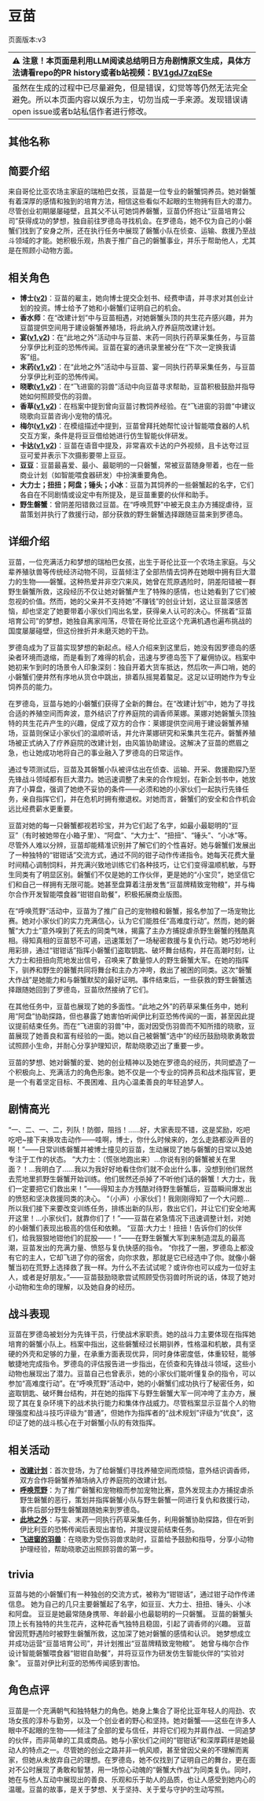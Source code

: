 # 豆苗
页面版本:v3
 

| :warning: 注意！本页面是利用LLM阅读总结明日方舟剧情原文生成，具体方法请看repo的PR history或者b站视频：[BV1gdJ7zqESe](https://www.bilibili.com/video/BV1gdJ7zqESe/)         |
|:----------------------------|
| 虽然在生成的过程中已尽量避免，但是错误，幻觉等等仍然无法完全避免。所以本页面内容以娱乐为主，切勿当成一手来源。发现错误请open issue或者b站私信作者进行修改。|



## 其他名称

## 简要介绍
来自哥伦比亚农场主家庭的瑞柏巴女孩，豆苗是一位专业的磐蟹饲养员。她对磐蟹有着深厚的感情和独到的培育方法，相信这些看似不起眼的生物拥有巨大的潜力。尽管创业初期屡屡碰壁，且其父不认可她饲养磐蟹，豆苗仍怀抱让“豆苗培育公司”获得成功的梦想，独自前往罗德岛寻找机会。在罗德岛，她不仅为自己的小磐蟹们找到了安身之所，还在执行任务中展现了磐蟹小队在侦查、运输、救援乃至战斗领域的才能。她积极乐观，热衷于推广自己的磐蟹事业，并乐于帮助他人，尤其是在照顾小动物方面。
## 相关角色
-   **博士([v2](extended_char_bo_shi.md))**：豆苗的雇主，她向博士提交企划书、经费申请，并寻求对其创业计划的投资。博士给予了她和小磐蟹们证明自己的机会。
-   **香水师**：在“改建计划”中与豆苗相遇，对她磐蟹头顶的共生花卉感兴趣，并为豆苗提供空间用于建设磐蟹养殖场，将此纳入疗养庭院改建计划。
-   **宴([v1](../chars/char_337_utage.md),[v2](char_337_utage.md))**：在“此地之外”活动中与豆苗、末药一同执行药草采集任务，与豆苗分享伊比利亚的恐怖传闻。豆苗在宴的通讯录里被分在“下次一定换我请客”组。
-   **末药([v1](../chars/char_117_myrrh.md),[v2](char_117_myrrh.md))**：在“此地之外”活动中与豆苗、宴一同执行药草采集任务，与豆苗分享伊比利亚的恐怖传闻。
-   **晓歌([v1](../chars/char_497_ctable.md),[v2](char_497_ctable.md))**：在“飞进窗的羽兽”活动中向豆苗寻求帮助，豆苗积极鼓励并指导她如何照顾受伤的羽兽。
-   **香草([v1](../chars/char_240_wyvern.md),[v2](char_240_wyvern.md))**：在档案中提到曾向豆苗讨教饲养经验。在“飞进窗的羽兽”中建议晓歌向豆苗咨询小宠物的情况。
-   **梅尔([v1](../chars/char_242_otter.md),[v2](char_242_otter.md))**：在模组描述中提到，豆苗曾拜托她帮忙设计智能喂食器的人机交互方案，条件是将豆豆借给她进行仿生智能伙伴研发。
-   **卡达([v1](../chars/char_328_cammou.md),[v2](char_328_cammou.md))**：豆苗在语音中提及，非常喜欢卡达的户外视频，且卡达夸过豆豆可爱并表示下次摄影要带上豆豆。
-   **豆豆**：豆苗最喜爱、最小、最聪明的一只磐蟹，常被豆苗随身带着，也在一些商业计划（如智能喂食器研发）中扮演重要角色。
-   **大力士；扭扭；阿盘；锤头；小冰**：豆苗为其饲养的一些磐蟹起的名字，它们各自在不同剧情或设定中有所提及，是豆苗重要的伙伴和助手。
-   **野生磐蟹**：曾阴差阳错救过豆苗。在“呼唤荒野”中被无良主办方捕捉虐待，豆苗策划并执行了救援行动，部分获救的野生磐蟹选择跟随豆苗来到罗德岛。
## 详细介绍
豆苗，一位充满活力和梦想的瑞柏巴女孩，出生于哥伦比亚一个农场主家庭。与父辈养殖驮兽等传统经济动物不同，豆苗倾注了全部热情去饲养在她眼中拥有巨大潜力的生物——磐蟹。这种热爱并非空穴来风，她曾在荒原遇险时，阴差阳错被一群野生磐蟹所救，这段经历不仅让她对磐蟹产生了特殊的感情，也让她看到了它们被忽视的价值。然而，她的父亲并不支持她“不赚钱”的创业计划，这让豆苗深感苦恼，却也坚定了她要带着小家伙们闯出名堂，获得亲人认可的决心。怀揣着“豆苗培育公司”的梦想，她独自离家闯荡，尽管在哥伦比亚这个充满机遇也遍布挑战的国度屡屡碰壁，但这份挫折并未磨灭她的干劲。

罗德岛成为了豆苗实现梦想的新起点。经人介绍来到这里后，她没有因罗德岛的感染者环境而退缩，而是看到了难得的机会，迅速与罗德岛签下了雇佣协议。档案中她初来乍到时的场景令人印象深刻：独自开着大货车抵达，然后吹一声口哨，她的小磐蟹们便井然有序地从货仓中跳出，排着队摇晃着螯足。这足以证明她作为专业饲养员的能力。

在罗德岛，豆苗与她的小磐蟹们获得了全新的舞台。在“改建计划”中，她为了寻找合适的养殖空间而奔波，意外结识了疗养庭院的调香师莱娜。莱娜对她磐蟹头顶独特的共生花卉产生的兴趣，促成了双方的合作：莱娜提供空间用于建设磐蟹养殖场，豆苗则保证小家伙们的温顺听话，并允许莱娜研究和采集共生花卉。磐蟹养殖场被正式纳入了疗养庭院的改建计划，由风笛协助建设。这解决了豆苗的燃眉之急，也让她成功地将自己的事业融入了罗德岛的日常运作。

通过专项测试后，豆苗及其磐蟹小队被评估出在侦查、运输、开采、救援勘探乃至先锋战斗领域都有巨大潜力。她迅速调整了未来的合作规划，在新企划书中，她放弃了小算盘，强调了她绝不妥协的条件——必须和她的小家伙们一起执行先锋任务，亲自指挥它们，并在危机时拥有撤退权。对她而言，磐蟹们的安全和合作机会远比经费薪水更重要。

豆苗对她的每一只磐蟹都视若珍宝，并为它们起了名字，如最小最聪明的“豆豆”（有时被她带在小箱子里）、“阿盘”、“大力士”、“扭扭”、“锤头”、“小冰”等。尽管外人难以分辨，豆苗却能精准识别并了解它们的个性喜好。她与磐蟹们发展出了一种独特的“钳钳话”交流方式，通过不同的钳子动作传递指令。她每天花费大量时间精心调制饲料，并充满兴致地训练它们各种技巧，让它们变得温顺机敏，与野生同类有了明显区别。磐蟹们不仅是她的工作伙伴，更是她的“小宝贝”，她坚信它们和自己一样拥有无限可能。她甚至盘算着注册发售“豆苗牌精致宠物粮”，并与梅尔合作开发智能喂食器“钳钳自助餐”，积极拓展商业版图。

在“呼唤荒野”活动中，豆苗为了推广自己的宠物粮和磐蟹，报名参加了一场宠物比赛。她对小家伙们的实力充满信心，认为它们能胜任“高难度行动”。然而，她的磐蟹“大力士”意外嗅到了死去的同类气味，揭露了主办方捕捉虐杀野生磐蟹的残酷真相。得知真相的豆苗怒不可遏，迅速策划了一场秘密救援与复仇行动。她巧妙地利用彩排，通过“钳钳话”指挥小磐蟹们盗取钥匙、破坏舞台结构，并在高潮时刻，让大力士和扭扭向荒地发出信号，召唤来了数量惊人的野生磐蟹大军。在她的指挥下，驯养和野生的磐蟹共同将舞台和主办方冲垮，救出了被困的同类。这次“磐蟹大作战”是她能力和与磐蟹默契的最好证明。事件结束后，一些获救的野生磐蟹选择跟随她回到了罗德岛，豆苗欣然接纳了它们。

在其他任务中，豆苗也展现了她的多面性。“此地之外”的药草采集任务中，她利用“阿盘”协助探路，但也暴露了她害怕听闻伊比利亚恐怖传闻的一面，甚至因此提议提前结束任务。而在“飞进窗的羽兽”中，面对因受伤羽兽而不知所措的晓歌，豆苗展现了她善良和富有经验的一面。她以自己被磐蟹“选中”的经历鼓励晓歌勇敢尝试照顾小生命，并耐心分享护理知识，帮助晓歌迈出了重要一步。

豆苗的梦想、她对磐蟹的爱、她的创业精神以及她在罗德岛的经历，共同塑造了一个积极向上、充满活力的角色形象。她不仅是一个专业的饲养员和战术指挥官，更是一个有着坚定目标、不畏困难、且内心温柔善良的年轻追梦人。
## 剧情高光
“一、二、一、二，列队！防御，阻挡！......好，大家表现不错，这是奖励，吃吧吃吧~接下来换攻击动作——哇啊，博士，你什么时候来的，怎么走路都没声音的啊！”——日常训练磐蟹并被博士撞见的豆苗，生动展现了她与磐蟹的日常以及她专注于工作的状态。
“大力士：（慌张地跑出来）...你说有别的磐蟹被关在里面？！...我明白了......我以为我好好地看住你们就不会出什么事，没想到他们居然去荒地里抓野生磐蟹开始训练。他们居然还杀掉了不听他们话的磐蟹！大力士，我们一定要把它们救出来！”——得知主办方残酷对待野生磐蟹后，豆苗瞬间爆发出的愤怒和坚决救援同类的决心。
“（小声）小家伙们！我刚刚得知了一个大问题...所以我们接下来要改变训练任务，排练出新的队形，救出它们，并让它们安全地离开这里！...小家伙们，就靠你们了！”——豆苗在紧急情况下迅速调整计划，对她的小磐蟹们表现出极高的信任和依赖。
“豆苗:大力士！扭扭！告诉你们的伙伴们，给我狠狠地钳他们的屁股——！”——在野生磐蟹大军到来制造混乱的最高潮，豆苗发出的充满力量、愤怒与复仇快感的指令。
“你找了一圈，罗德岛上都没有它的主人，它却飞进了你的宿舍，向你求救，那就是它已经选中了你。就像小磐蟹当初在荒野上选择救了我一样。为什么不去试试呢？或许你也可以成为一位好主人，或者是好朋友。”——豆苗鼓励晓歌尝试照顾受伤羽兽时所说的话，体现了她对小动物和生命的理解，以及她自身的经历。
## 战斗表现
豆苗在罗德岛被划分为先锋干员，行使战术家职责。她的战斗力主要体现在指挥她培育的磐蟹小队上。档案中指出，这些磐蟹经过长期驯养，性格温和机敏，具有坚硬的外壳和足够的力量，在承重方面表现优异，同时身体密度低，体重较轻，能够敏捷地完成指令。罗德岛的评估报告进一步指出，在侦查和先锋战斗领域，这些小动物也展现出了潜力。豆苗自己也曾表示，她的小家伙们能听懂复杂的指令，可以参加“高难度行动”。在“呼唤荒野”活动中，她的小磐蟹们成功执行了秘密任务，如盗取钥匙、破坏舞台结构，并在她的指挥下与野生磐蟹大军一同冲垮了主办方，展现了其在复杂环境下的战术执行能力和集体作战威力。尽管档案显示豆苗个人的物理强度和战斗技巧评级为“普通”，但她作为指挥者的“战术规划”评级为“优良”，这印证了她的战斗核心在于对磐蟹小队的有效指挥。
## 相关活动
-   **[改建计划](../stories/story_flower_set_1.md)**：首次登场，为了给磐蟹们寻找养殖空间而烦恼，意外结识调香师，双方合作将磐蟹养殖场纳入疗养庭院的改建计划。
-   **[呼唤荒野](../stories/story_bstalk_set_1.md)**：为了推广磐蟹和宠物粮而参加宠物比赛，意外发现主办方捕捉虐杀野生磐蟹的恶行，策划并指挥磐蟹小队与野生磐蟹一同进行复仇和救援行动，事件后部分野生磐蟹跟随她来到罗德岛。
-   **[此地之外](../stories/act15d5.md)**：与宴、末药一同执行药草采集任务，利用磐蟹协助探路，但在听到伊比利亚的恐怖传闻后表现出害怕，并提议提前结束任务。
-   **[飞进窗的羽兽](../stories/story_ctable_set_1.md)**：在晓歌为受伤羽兽求助时，豆苗给予鼓励和指导，分享小动物护理经验，帮助晓歌迈出照顾羽兽的第一步。
## trivia
豆苗与她的小磐蟹们有一种独创的交流方式，被称为“钳钳话”，通过钳子动作传递信息。
她为自己的几只主要磐蟹起了名字，如豆豆、大力士、扭扭、锤头、小冰和阿盘。
豆豆是她最常随身携带、年龄最小也最聪明的一只磐蟹。
豆苗的磐蟹头顶上长有独特的共生花卉，这种花香气独特且稳固，引起了调香师的兴趣。
豆苗曾因荒野遇险时被野生磐蟹所救，这加深了她对磐蟹的感情和认识。
她梦想成立并成功运营“豆苗培育公司”，并计划推出“豆苗牌精致宠物粮”。
她曾与梅尔合作设计智能磐蟹喂食器“钳钳自助餐”，并将豆豆作为研发仿生智能伙伴的“实验对象”。
豆苗对伊比利亚的恐怖传闻感到害怕。
## 角色点评
豆苗是一个充满朝气和独特魅力的角色。她身上集合了哥伦比亚年轻人的闯劲、农场女孩的淳朴与勤劳，以及一个创业者的野心和坚持。她对磐蟹——这些在许多人眼中不起眼的生物——倾注了全部的爱与信任，并将它们视为并肩作战、一同追梦的伙伴，而非简单的工具或商品。她与小家伙们之间的“钳钳话”和深厚羁绊是她最动人的特点之一。尽管她的创业之路并非一帆风顺，甚至曾因父亲的不理解而离家，但她从未放弃自己的理想。在罗德岛，她不仅找到了证明自己的舞台，更在面对不公时展现了勇敢和智慧，用一场惊心动魄的“磐蟹大作战”为同类复仇。同时，她在与他人互动中展现出的善良、乐观和乐于助人的品质，也让人感受到她内心的温暖。豆苗的故事，是关于梦想、关于坚持、关于爱与守护的生动写照。